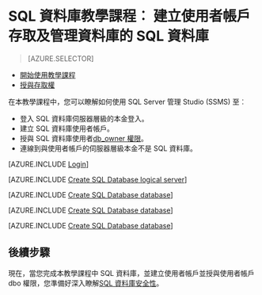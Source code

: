 <properties
    pageTitle="SQL 資料庫教學課程︰ 開始使用安全性"
    description="瞭解如何建立使用者帳戶存取及管理資料庫。"
    keywords=""
    services="sql-database"
    documentationCenter=""
    authors="CarlRabeler"
    manager="jhubbard"
    editor=""/>


<tags
    ms.service="sql-database"
    ms.workload="data-management"
    ms.tgt_pltfrm="na"
    ms.devlang="na"
    ms.topic="hero-article"
    ms.date="08/17/2016"
    ms.author="carlrab"/>

# <a name="sql-database-tutorial-create-sql-database-user-accounts-to-access-and-manage-a-database"></a>SQL 資料庫教學課程︰ 建立使用者帳戶存取及管理資料庫的 SQL 資料庫


> [AZURE.SELECTOR]
- [開始使用教學課程](sql-database-get-started-security.md)
- [授與存取權](sql-database-manage-logins.md)

在本教學課程中，您可以瞭解如何使用 SQL Server 管理 Studio (SSMS) 至︰

- 登入 SQL 資料庫伺服器層級的本金登入。
- 建立 SQL 資料庫使用者帳戶。
- 授與 SQL 資料庫使用者[db_owner 權限](https://msdn.microsoft.com/library/ms189121.aspx#Anchor_0)。
- 連線到與使用者帳戶的伺服器層級本金不是 SQL 資料庫。

[AZURE.INCLUDE [Login](../../includes/azure-getting-started-portal-login.md)]


[AZURE.INCLUDE [Create SQL Database logical server](../../includes/sql-database-sql-server-management-studio-connect-server-principal.md)]


[AZURE.INCLUDE [Create SQL Database database](../../includes/sql-database-create-new-database-user.md)]


[AZURE.INCLUDE [Create SQL Database database](../../includes/sql-database-grant-database-user-dbo-permissions.md)]


[AZURE.INCLUDE [Create SQL Database database](../../includes/sql-database-sql-server-management-studio-connect-user.md)]


## <a name="next-steps"></a>後續步驟
現在，當您完成本教學課程中 SQL 資料庫，並建立使用者帳戶並授與使用者帳戶 dbo 權限，您準備好深入瞭解[SQL 資料庫安全性](sql-database-manage-logins.md)。


